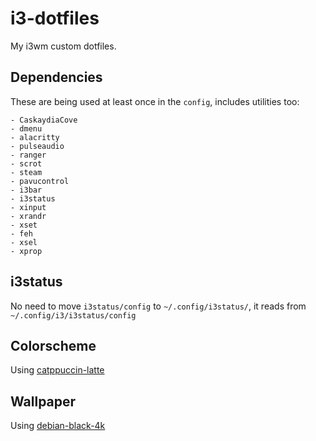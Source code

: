 # i3-dotfiles
My i3wm custom dotfiles.

## Dependencies 
These are being used at least once in the `config`, includes utilities too:
```
- CaskaydiaCove
- dmenu
- alacritty
- pulseaudio
- ranger
- scrot
- steam
- pavucontrol
- i3bar
- i3status
- xinput
- xrandr
- xset
- feh
- xsel
- xprop
```

## i3status
No need to move `i3status/config` to `~/.config/i3status/`, it reads from `~/.config/i3/i3status/config`

## Colorscheme
Using [catppuccin-latte](https://github.com/catppuccin/i3)

## Wallpaper
Using [debian-black-4k](https://github.com/zhichaoh/catppuccin-wallpapers)
